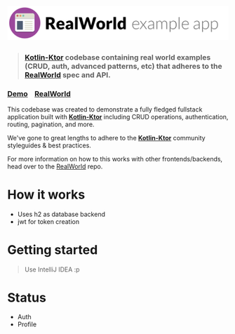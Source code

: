# ![RealWorld Example App](logo.png)

> ### [Kotlin-Ktor](https://github.com/kotlin/ktor) codebase containing real world examples (CRUD, auth, advanced patterns, etc) that adheres to the [RealWorld](https://github.com/gothinkster/realworld) spec and API.


### [Demo](https://github.com/gothinkster/realworld)&nbsp;&nbsp;&nbsp;&nbsp;[RealWorld](https://github.com/gothinkster/realworld)


This codebase was created to demonstrate a fully fledged fullstack application built with **[Kotlin-Ktor](https://github.com/kotlin/ktor)** including CRUD operations, authentication, routing, pagination, and more.

We've gone to great lengths to adhere to the **[Kotlin-Ktor](https://github.com/kotlin/ktor)** community styleguides & best practices.

For more information on how to this works with other frontends/backends, head over to the [RealWorld](https://github.com/gothinkster/realworld) repo.

# How it works

- Uses h2 as database backend
- jwt for token creation

# Getting started

> Use IntelliJ IDEA :p

# Status

- Auth
- Profile



